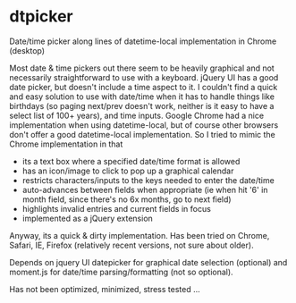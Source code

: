 # dtpicker

Date/time picker along lines of datetime-local implementation in Chrome (desktop)

Most date & time pickers out there seem to be heavily graphical and not
necessarily straightforward to use with a keyboard.  jQuery UI has a
good date picker, but doesn't include a time aspect to it.  I couldn't
find a quick and easy solution to use with date/time when it has to
handle things like birthdays (so paging next/prev doesn't work, neither
is it easy to have a select list of 100+ years), and time inputs.
Google Chrome had a nice implementation when using datetime-local, but
of course other browsers don't offer a good datetime-local
implementation.  So I tried to mimic the Chrome implementation in that
 - its a text box where a specified date/time format is allowed
 - has an icon/image to click to pop up a graphical calendar
 - restricts characters/inputs to the keys needed to enter the date/time
 - auto-advances between fields when appropriate (ie when hit '6' in
   month field, since there's no 6x months, go to next field)
 - highlights invalid entries and current fields in focus
 - implemented as a jQuery extension

Anyway, its a quick & dirty implementation.  Has been tried on Chrome,
Safari, IE, Firefox (relatively recent versions, not sure about older).  

Depends on jquery UI datepicker for graphical date selection (optional)
and moment.js for date/time parsing/formatting (not so optional).  

Has not been optimized, minimized, stress tested ...


